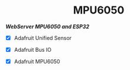 <h1 align="center">MPU6050</h1>


***WebServer MPU6050 and ESP32***

- [x] Adafruit Unified Sensor
- [x] Adafruit Bus IO
- [x] Adafruit MPU6050

 
